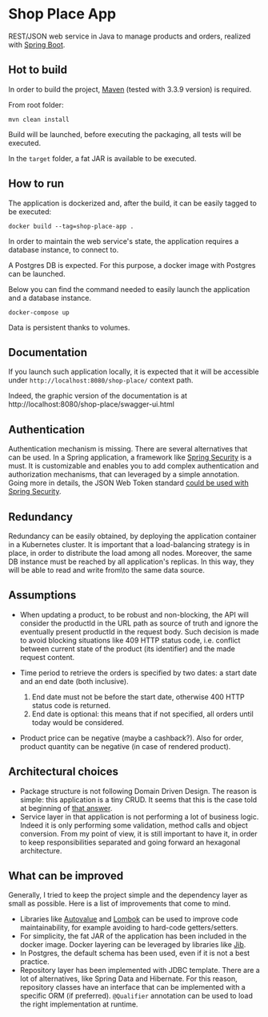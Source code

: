 # Shop Place App
REST/JSON web service in Java to manage products and orders, realized with [Spring Boot](https://spring.io/guides/gs/rest-service/).

## Hot to build
In order to build the project, [Maven](https://maven.apache.org/docs/3.3.9/release-notes.html) (tested with 3.3.9 version) is required.

From root folder:
```
mvn clean install
```
Build will be launched, before executing the packaging, all tests will be executed.

In the `target` folder, a fat JAR is available to be executed.

## How to run
The application is dockerized and, after the build, it can be easily tagged to be executed:
```
docker build --tag=shop-place-app .
```
In order to maintain the web service's state, the application requires a database instance, to connect to.

A Postgres DB is expected. For this purpose, a docker image with Postgres can be launched.

Below you can find the command needed to easily launch the application and a database instance.
```
docker-compose up
```
Data is persistent thanks to volumes. 

## Documentation
If you launch such application locally, it is expected that it will be accessible under `http://localhost:8080/shop-place/` context path.

Indeed, the graphic version of the documentation is at http://localhost:8080/shop-place/swagger-ui.html

## Authentication
Authentication mechanism is missing. There are several alternatives that can be used. In a Spring application, a framework like [Spring Security](https://spring.io/projects/spring-security) is a must.
It is customizable and enables you to add complex authentication and authorization mechanisms, that can leveraged by a simple annotation.
Going more in details, the JSON Web Token standard [could be used with Spring Security](https://www.baeldung.com/spring-security-oauth-jwt).

## Redundancy
Redundancy can be easily obtained, by deploying the application container in a Kubernetes cluster. It is important that a load-balancing strategy is in place, in order to distribute the load among all nodes.
Moreover, the same DB instance must be reached by all application's replicas. In this way, they will be able to read and write from\to the same data source.

## Assumptions
- When updating a product, to be robust and non-blocking, the API will consider the productId in the URL path as source of truth and ignore the eventually present productId in the request body. Such decision is made to avoid blocking situations like 409 HTTP status code, i.e. conflict between current state of the product (its identifier) and the made request content.
- Time period to retrieve the orders is specified by two dates: a start date and an end date (both inclusive). 

  	1) End date must not be before the start date, otherwise 400 HTTP status code is returned.
  	2) End date is optional: this means that if not specified, all orders until today would be considered.
- Product price can be negative (maybe a cashback?). Also for order, product quantity can be negative (in case of rendered product).

## Architectural choices
- Package structure is not following Domain Driven Design. The reason is simple: this application is a tiny CRUD. It seems that this is the case told at beginning of [that answer](https://softwareengineering.stackexchange.com/a/365202).
- Service layer in that application is not performing a lot of business logic. Indeed it is only performing some validation, method calls and object conversion. From my point of view, it is still important to have it, in order to keep responsibilities separated and going forward an hexagonal architecture.

## What can be improved
Generally, I tried to keep the project simple and the dependency layer as small as possible. Here is a list of improvements that come to mind.

- Libraries like [Autovalue](https://github.com/google/auto/blob/master/value/userguide/index.md) and [Lombok](https://projectlombok.org/) can be used to improve code maintainability, for example avoiding to hard-code getters/setters.
- For simplicity, the fat JAR of the application has been included in the docker image. Docker layering can be leveraged by libraries like [Jib](https://github.com/GoogleContainerTools/jib).
- In Postgres, the default schema has been used, even if it is not a best practice.
- Repository layer has been implemented with JDBC template. There are a lot of alternatives, like Spring Data and Hibernate. For this reason, repository classes have an interface that can be implemented with a specific ORM (if preferred). `@Qualifier` annotation can be used to load the right implementation at runtime.